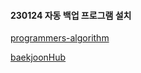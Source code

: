 #### 230124 자동 백업 프로그램 설치

[programmers-algorithm](https://github.com/SH222/Programmers-Algorithm)
<br/>

[baekjoonHub](https://github.com/BaekjoonHub/BaekjoonHub)
